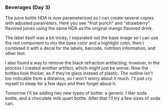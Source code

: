 ### Beverages (Day 3)

The juice bottle HDA is now parameterized so I can create several copies
with adjusted parameters. Here you see "fruit punch" and "strawberry"
flavored juices using the same HDA as the original mango flavored drink.

The label itself was a bit tricky; I separated out the base image so I
can use the red component to mix the base color and a highlight color,
then I combined it with a decal for the labels, barcode, nutrition
information, and other text.

I also found a way to remove the black refraction artifacting; however,
in the process I created another artifact, which might just be worse.
Now the bottles look thicker, as if they're glass instead of plastic. The
outline isn't _too_ noticable from a distance, so I won't worry about it
much. I'll just cry myself to sleep for a few days and then forget about
it.

Tomorrow I'll be adding two new types of bottle: a generic 1 liter soda
bottle, and a chocolate milk quart bottle. After that I'll try a few
sizes of soda can.
